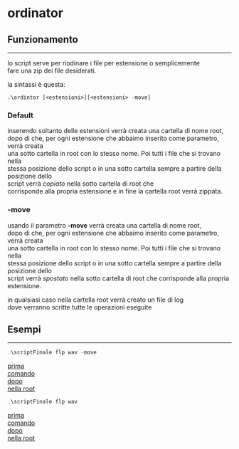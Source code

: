 # ordinator
## Funzionamento
---
lo script serve per riodinare i file per estensione o semplicemente<br>
fare una zip dei file desiderati.

la sintassi è questa:
```
.\ordintor [<estensioni>][<estensioni> -move]
```

### __Default__
inserendo soltanto delle estensioni verrà creata una cartella di nome root,<br>
dopo di che, per ogni estensione che abbaimo inserito come parametro, verrà creata<br>
una sotto cartella in root con lo stesso nome. Poi tutti i file che si trovano nella<br>
stessa posizione dello script o in una sotto cartella sempre a partire della posizione dello<br>
script verrà _copiato_ nella sotto cartella di root che <br>
corrisponde alla propria estensione e in fine la cartella root verrà zippata.

### __-move__
usando il parametro __-move__ verrà creata una cartella di nome root,<br>
dopo di che, per ogni estensione che abbaimo inserito come parametro, verrà creata<br>
una sotto cartella in root con lo stesso nome. Poi tutti i file che si trovano nella<br>
stessa posizione dello script o in una sotto cartella sempre a partire della posizione dello<br>
script verrà _spostato_ nella sotto cartella di root che corrisponde alla propria estensione.

in qualsiasi caso nella cartella root verrà creato un file di log<br>
dove verranno scritte tutte le operazioni eseguite

## Esempi
---
```powershell
.\scriptFinale flp wav -move
```
[prima](img/prima.PNG)<br>
[comando](img/comandoMove.PNG)<br>
[dopo](img/dopoMove.PNG)<br>
[nella root](img/nellaRoot.PNG)<br>

```powershell
.\scriptFinale flp wav
```
[prima](img/prima.PNG)<br>
[comando](img/comandoBackUp.PNG)<br>
[dopo](img/dopoBackUp.PNG)<br>
[nella root](img/nellaRoot.PNG)<br>
